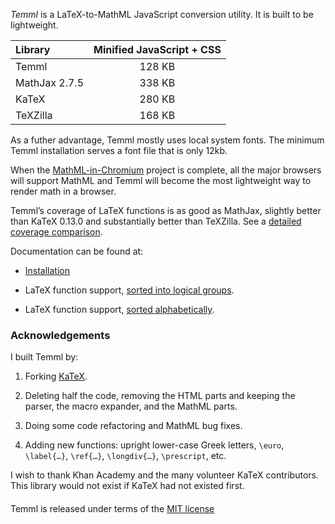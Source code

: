*Temml* is a LaTeX-to-MathML JavaScript conversion utility. It is built to be lightweight.

| Library       | Minified JavaScript + CSS |
|:--------------|:-------------------------:|
| Temml         |         128 KB            |
| MathJax 2.7.5 |         338 KB            |
| KaTeX         |         280 KB            |
| TeXZilla      |         168 KB            |

As a futher advantage, Temml mostly uses local system fonts. The minimum Temml installation serves a font file that is only 12kb.

When the [MathML-in-Chromium](https://mathml.igalia.com/news/) project is complete, all the major browsers will support MathML and Temml will become the most lightweight way to render math in a browser.

Temml’s coverage of LaTeX functions is as good as MathJax, slightly better than KaTeX 0.13.0 and substantially better than TeXZilla. See a [detailed coverage comparison](https://temml.org/docs/en/comparison.html).

Documentation can be found at:

* [Installation](https://temml.org/docs/en/administration.html)

* LaTeX function support, [sorted into logical groups](https://temml.org/docs/en/supported.html).

* LaTeX function support, [sorted alphabetically](https://temml.org/docs/en/support_table.html).

### Acknowledgements

I built Temml by:

1. Forking [KaTeX](https://katex.org/).

2. Deleting half the code, removing the HTML parts and keeping the parser, the macro expander, and the MathML parts.

3. Doing some code refactoring and MathML bug fixes.

4. Adding new functions: upright lower-case Greek letters, `\euro`, `\label{…}`, `\ref{…}`, `\longdiv{…}`, `\prescript`, etc.

I wish to thank Khan Academy and the many volunteer KaTeX contributors. This library would not exist if KaTeX had not existed first.

####

Temml is released under terms of the [MIT license](https://mit-license.org/)

